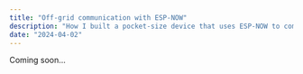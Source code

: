 ```yaml
---
title: "Off-grid communication with ESP-NOW"
description: "How I built a pocket-size device that uses ESP-NOW to communicate small text messages without the need of an internet connection for me and my girlfriend."
date: "2024-04-02"
---
```


Coming soon...
